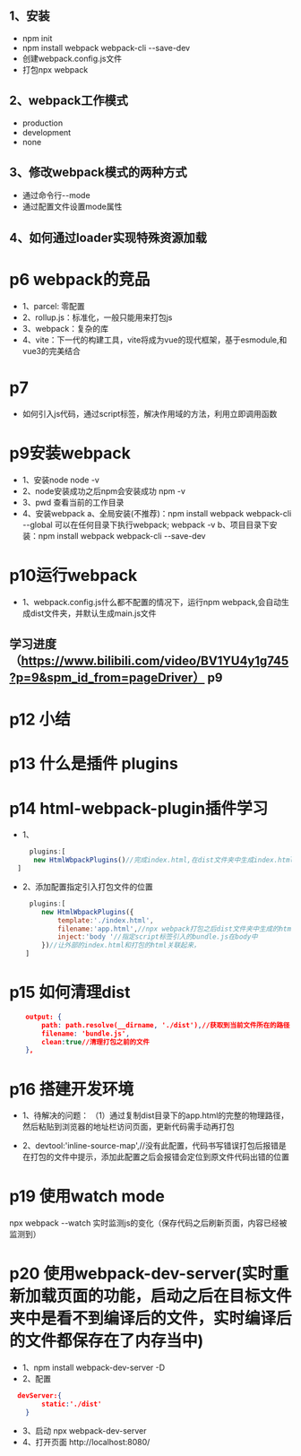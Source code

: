 <!-- 教程地址 https://www.bilibili.com/video/BV1YU4y1g745?p=3&spm_id_from=pageDriver-->
## 1、安装
- npm init 
- npm install webpack webpack-cli --save-dev
- 创建webpack.config.js文件
- 打包npx webpack

## 2、webpack工作模式
- production
- development
- none 

## 3、修改webpack模式的两种方式
- 通过命令行--mode
- 通过配置文件设置mode属性

## 4、如何通过loader实现特殊资源加载

# p6 webpack的竞品
-  1、parcel: 零配置
-  2、rollup.js：标准化，一般只能用来打包js
-  3、webpack：复杂的库
-  4、vite：下一代的构建工具，vite将成为vue的现代框架，基于esmodule,和vue3的完美结合

# p7
- 如何引入js代码，通过script标签，解决作用域的方法，利用立即调用函数

# p9安装webpack
- 1、安装node  node -v
- 2、node安装成功之后npm会安装成功  npm -v
- 3、pwd 查看当前的工作目录
- 4、安装webpack 
 a、全局安装(不推荐)：npm install webpack webpack-cli --global  可以在任何目录下执行webpack; webpack -v
 b、项目目录下安装：npm install webpack webpack-cli --save-dev


# p10运行webpack 
- 1、webpack.config.js什么都不配置的情况下，运行npm webpack,会自动生成dist文件夹，并默认生成main.js文件
 ## 学习进度（https://www.bilibili.com/video/BV1YU4y1g745?p=9&spm_id_from=pageDriver） p9  

 # p12 小结

 # p13 什么是插件 plugins
 # p14 html-webpack-plugin插件学习
 - 1、
  ```js
       plugins:[
        new HtmlWbpackPlugins()//完成index.html,在dist文件夹中生成index.html
    ]
  ```

- 2、添加配置指定引入打包文件的位置
```js
     plugins:[
        new HtmlWbpackPlugins({
            template:'./index.html',
            filename:'app.html',//npx webpack打包之后dist文件夹中生成的html文件叫做index.html
            inject:'body '//指定script标签引入的bundle.js在body中
        })//让外部的index.html和打包的html关联起来，
    ]
```

# p15 如何清理dist
```json
    output: {
        path: path.resolve(__dirname, './dist'),//获取到当前文件所在的路径
        filename: 'bundle.js',
        clean:true//清理打包之前的文件
    },
```

# p16 搭建开发环境
- 1、待解决的问题：
  （1）通过复制dist目录下的app.html的完整的物理路径，然后粘贴到浏览器的地址栏访问页面，更新代码需手动再打包

- 2、devtool:'inline-source-map',//没有此配置，代码书写错误打包后报错是在打包的文件中提示，添加此配置之后会报错会定位到原文件代码出错的位置

# p19 使用watch mode
npx webpack --watch 实时监测js的变化（保存代码之后刷新页面，内容已经被监测到）

# p20 使用webpack-dev-server(实时重新加载页面的功能，启动之后在目标文件夹中是看不到编译后的文件，实时编译后的文件都保存在了内存当中)
- 1、npm install webpack-dev-server -D
- 2、配置 
```json
  devServer:{
        static:'./dist'
    }
```
- 3、启动 npx webpack-dev-server 
- 4、打开页面 http://localhost:8080/ 